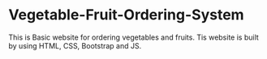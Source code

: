 # Vegetable-Fruit-Ordering-System
This is Basic website for ordering vegetables and fruits. Tis website is built by using HTML, CSS, Bootstrap and JS. 
